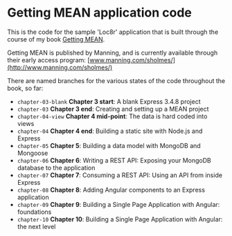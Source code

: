 Getting MEAN application code
=============================

This is the code for the sample 'Loc8r' application that is built through the course of my book [Getting MEAN](http://www.manning.com/sholmes/).

Getting MEAN is published by Manning, and is currently available through their early access program: [www.manning.com/sholmes/](http://www.manning.com/sholmes/)

There are named branches for the various states of the code throughout the book, so far:

* `chapter-03-blank` **Chapter 3 start**: A blank Express 3.4.8 project
* `chapter-03` **Chapter 3 end**: Creating and setting up a MEAN project
* `chapter-04-view` **Chapter 4 mid-point**: The data is hard coded into views
* `chapter-04` **Chapter 4 end**: Building a static site with Node.js and Express
* `chapter-05` **Chapter 5**: Building a data model with MongoDB and Mongoose
* `chapter-06` **Chapter 6**: Writing a REST API: Exposing your MongoDB database to the application
* `chapter-07` **Chapter 7**: Consuming a REST API: Using an API from inside Express
* `chapter-08` **Chapter 8**: Adding Angular components to an Express application
* `chapter-09` **Chapter 9**: Building a Single Page Application with Angular: foundations
* `chapter-10` **Chapter 10**: Building a Single Page Application with Angular: the next level